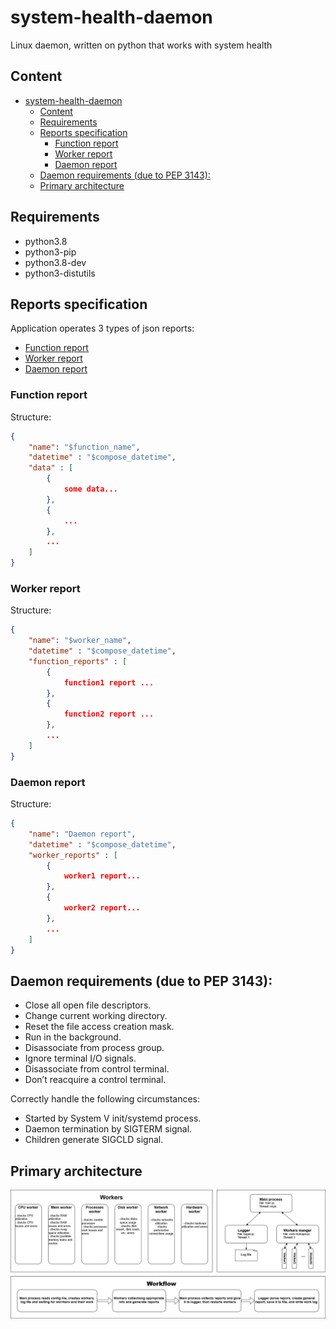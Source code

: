 # system-health-daemon
Linux daemon, written on python that works with system health

## Content

- [system-health-daemon](#system-health-daemon)
  - [Content](#content)
  - [Requirements](#requirements)
  - [Reports specification](#reports-specification)
    - [Function report](#function-report)
    - [Worker report](#worker-report)
    - [Daemon report](#daemon-report)
  - [Daemon requirements (due to PEP 3143):](#daemon-requirements-due-to-pep-3143)
  - [Primary architecture](#primary-architecture)

## Requirements

- python3.8 
- python3-pip 
- python3.8-dev 
- python3-distutils

## Reports specification

Application operates 3 types of json reports:

- [Function report](#function-report)
- [Worker report](#worker-report)
- [Daemon report](#daemon-report)

### Function report

Structure:
```json
{
    "name": "$function_name",
    "datetime" : "$compose_datetime",
    "data" : [
        {
            some data...
        },
        {
            ...
        },
        ...
    ]
}
```

### Worker report

Structure:
```json
{
    "name": "$worker_name",
    "datetime" : "$compose_datetime",
    "function_reports" : [
        {
            function1 report ...
        },
        {
            function2 report ...
        },
        ...
    ]
}
```

### Daemon report

Structure:
```json
{
    "name": "Daemon report",
    "datetime" : "$compose_datetime",
    "worker_reports" : [
        {
            worker1 report...
        },
        {
            worker2 report...
        },
        ...
    ]
}
```

## Daemon requirements (due to PEP 3143):

- Close all open file descriptors.
- Change current working directory.
- Reset the file access creation mask.
- Run in the background.
- Disassociate from process group.
- Ignore terminal I/O signals.
- Disassociate from control terminal.
- Don’t reacquire a control terminal.

Correctly handle the following circumstances:

- Started by System V init/systemd process.
- Daemon termination by SIGTERM signal.
- Children generate SIGCLD signal.



## Primary architecture

![Primary architecture](https://github.com/SvyatoslavFedynyak/system-health-deamon/blob/master/images/deamon-arch.jpg)
